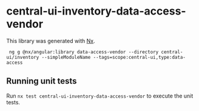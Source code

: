 # central-ui-inventory-data-access-vendor

This library was generated with [Nx](https://nx.dev).

```
 ng g @nx/angular:library data-access-vendor --directory central-ui/inventory --simpleModuleName --tags=scope:central-ui,type:data-access
```

## Running unit tests

Run `nx test central-ui-inventory-data-access-vendor` to execute the unit tests.
